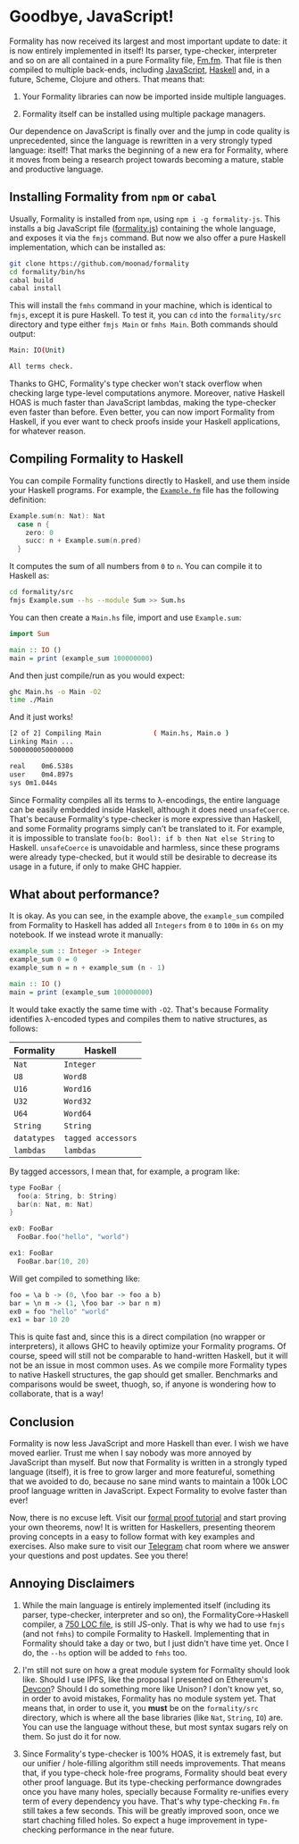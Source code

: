 Goodbye, JavaScript!
====================

Formality has now received its largest and most important update to date: it is
now entirely implemented in itself! Its parser, type-checker, interpreter and so
on are all contained in a pure Formality file,
[Fm.fm](https://github.com/moonad/FormalityFM/blob/master/src/Fm.fm). That file
is then compiled to multiple back-ends, including
[JavaScript](https://github.com/moonad/FormalityFM/blob/master/bin/js/src/formality.js),
[Haskell](https://github.com/moonad/FormalityFM/blob/master/bin/hs/src/FormalityInternal.hs)
and, in a future, Scheme, Clojure and others. That means that:

1. Your Formality libraries can now be imported inside multiple languages.

2. Formality itself can be installed using multiple package managers.

Our dependence on JavaScript is finally over and the jump in code quality is
unprecedented, since the language is rewritten in a very strongly typed
language: itself! That marks the beginning of a new era for Formality, where it
moves from being a research project towards becoming a mature, stable and
productive language.

Installing Formality from `npm` or `cabal`
------------------------------------------

Usually, Formality is installed from `npm`, using `npm i -g formality-js`. This
installs a big JavaScript file
([formality.js](https://github.com/moonad/Formality/blob/master/bin/js/src/formality.js))
containing the whole language, and exposes it via the `fmjs` command. But now we
also offer a pure Haskell implementation, which can be installed as:

```bash
git clone https://github.com/moonad/formality
cd formality/bin/hs
cabal build
cabal install
```

This will install the `fmhs` command in your machine, which is identical to
`fmjs`, except it is pure Haskell. To test it, you can `cd` into the
`formality/src` directory and type either `fmjs Main` or `fmhs Main`. Both
commands should output:

```bash
Main: IO(Unit)

All terms check.
```

Thanks to GHC, Formality's type checker won't stack overflow when checking large
type-level computations anymore. Moreover, native Haskell HOAS is much faster
than JavaScript lambdas, making the type-checker even faster than before. Even
better, you can now import Formality from Haskell, if you ever want to check
proofs inside your Haskell applications, for whatever reason.

Compiling Formality to Haskell
------------------------------

You can compile Formality functions directly to Haskell, and use them inside
your Haskell programs. For example, the
[`Example.fm`](https://github.com/moonad/Formality/blob/master/src/Example.fm)
file has the following definition:

```c
Example.sum(n: Nat): Nat
  case n {
    zero: 0
    succ: n + Example.sum(n.pred)
  }
```

It computes the sum of all numbers from `0` to `n`. You can compile it to
Haskell as:

```bash
cd formality/src
fmjs Example.sum --hs --module Sum >> Sum.hs
```

You can then create a `Main.hs` file, import and use `Example.sum`:

```haskell
import Sum

main :: IO ()
main = print (example_sum 100000000)
```

And then just compile/run as you would expect:

```bash
ghc Main.hs -o Main -O2
time ./Main
```

And it just works! 

```bash
[2 of 2] Compiling Main             ( Main.hs, Main.o )
Linking Main ...
5000000050000000

real	0m6.538s
user	0m4.897s
sys	0m1.044s
```

Since Formality compiles all its terms to λ-encodings, the entire language can
be easily embedded inside Haskell, although it does need `unsafeCoerce`. That's
because Formality's type-checker is more expressive than Haskell, and some
Formality programs simply can't be translated to it. For example, it is
impossible to translate `foo(b: Bool): if b then Nat else String` to Haskell.
`unsafeCoerce` is unavoidable and harmless, since these programs were already
type-checked, but it would still be desirable to decrease its usage in a future,
if only to make GHC happier.

What about performance?
-----------------------

It is okay. As you can see, in the example above, the `example_sum` compiled
from Formality to Haskell has added all `Integers` from `0` to `100m` in `6s` on
my notebook. If we instead wrote it manually:

```haskell
example_sum :: Integer -> Integer
example_sum 0 = 0
example_sum n = n + example_sum (n - 1)

main :: IO ()
main = print (example_sum 100000000)
```

It would take exactly the same time with `-O2`. That's because Formality
identifies λ-encoded types and compiles them to native structures, as follows:

Formality   | Haskell
----------- | -------
`Nat`       | `Integer`
`U8`        | `Word8`
`U16`       | `Word16`
`U32`       | `Word32`
`U64`       | `Word64`
`String`    | `String`
`datatypes` | `tagged accessors`
`lambdas`   | `lambdas`

By tagged accessors, I mean that, for example, a program like:

```c
type FooBar {
  foo(a: String, b: String)
  bar(n: Nat, m: Nat)
}

ex0: FooBar
  FooBar.foo("hello", "world")

ex1: FooBar
  FooBar.bar(10, 20)
```

Will get compiled to something like:

```haskell
foo = \a b -> (0, \foo bar -> foo a b)
bar = \n m -> (1, \foo bar -> bar n m)
ex0 = foo "hello" "world"
ex1 = bar 10 20
```

This is quite fast and, since this is a direct compilation (no wrapper or
interpreters), it allows GHC to heavily optimize your Formality programs. Of
course, speed will still not be comparable to hand-written Haskell, but it will
not be an issue in most common uses. As we compile more Formality types to
native Haskell structures, the gap should get smaller. Benchmarks and
comparisons would be sweet, thuogh, so, if anyone is wondering how to
collaborate, that is a way!

Conclusion
----------

Formality is now less JavaScript and more Haskell than ever. I wish we have
moved earlier. Trust me when I say nobody was more annoyed by JavaScript than
myself. But now that Formality is written in a strongly typed language (itself),
it is free to grow larger and more featureful, something that we avoided to do,
because no sane mind wants to maintain a 100k LOC proof language written in
JavaScript. Expect Formality to evolve faster than ever!

Now, there is no excuse left. Visit our [formal proof
tutorial](https://github.com/moonad/Formality/blob/master/THEOREMS.md) and start
proving your own theorems, now! It is written for Haskellers, presenting theorem
proving concepts in a easy to follow format with key examples and exercises.
Also make sure to visit our [Telegram](https://t.me/formality_lang) chat room
where we answer your questions and post updates. See you there!

Annoying Disclaimers
--------------------

1. While the main language is entirely implemented itself (including its parser,
   type-checker, interpreter and so on), the FormalityCore->Haskell compiler, a
   [750 LOC file](https://github.com/moonad/FormCoreJS/blob/master/FmcToHs.js),
   is still JS-only. That is why we had to use `fmjs` (and not `fmhs`) to
   compile Formality to Haskell. Implementing that in Formality should take a
   day or two, but I just didn't have time yet. Once I do, the `--hs` option
   will be added to `fmhs` too.

2. I'm still not sure on how a great module system for Formality should look
   like. Should I use IPFS, like the proposal I presented on Ethereum's
   [Devcon](http://www.youtube.com/watch?v=69vkfHKyAGY&t=20m10s)? Should I do
   something more like Unison? I don't know yet, so, in order to avoid mistakes,
   Formality has no module system yet. That means that, in order to use it, you
   **must** be on the `formality/src` directory, which is where all the base
   libraries (like `Nat`, `String`, `IO`) are. You can use the language without
   these, but most syntax sugars rely on them. So just do it for now.

3. Since Formality's type-checker is 100% HOAS, it is extremely fast, but our
   unifier / hole-filling algorithm still needs improvements. That means that,
   if you type-check hole-free programs, Formality should beat every other proof
   language. But its type-checking performance downgrades once you have many
   holes, specially because Formality re-unifies every term of every dependency
   you have. That's why type-checking `Fm.fm` still takes a few seconds. This
   will be greatly improved soon, once we start chaching filled holes. So expect
   a huge improvement in type-checking performance in the near future.

